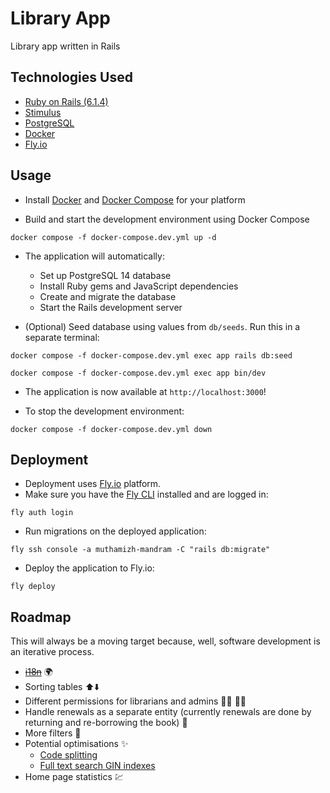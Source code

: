 # Library App

Library app written in Rails

## Technologies Used

- [Ruby on Rails (6.1.4)](https://guides.rubyonrails.org/v6.1.4/) 
- [Stimulus](https://stimulus.hotwired.dev/handbook/introduction)
- [PostgreSQL](https://www.postgresql.org/docs/14/index.html)
- [Docker](https://docs.docker.com/get-started/)
- [Fly.io](https://fly.io/docs/)

## Usage

- Install [Docker](https://docs.docker.com/get-docker/) and [Docker Compose](https://docs.docker.com/compose/install/) for your platform

- Build and start the development environment using Docker Compose
```shell
docker compose -f docker-compose.dev.yml up -d
```

- The application will automatically:
  - Set up PostgreSQL 14 database
  - Install Ruby gems and JavaScript dependencies
  - Create and migrate the database
  - Start the Rails development server

- (Optional) Seed database using values from `db/seeds`. Run this in a separate terminal:
```shell
docker compose -f docker-compose.dev.yml exec app rails db:seed
```

```shell
docker compose -f docker-compose.dev.yml exec app bin/dev
```

- The application is now available at `http://localhost:3000`!

- To stop the development environment:
```shell
docker compose -f docker-compose.dev.yml down
```

## Deployment

- Deployment uses [Fly.io](https://fly.io/) platform.
- Make sure you have the [Fly CLI](https://fly.io/docs/hands-on/install-flyctl/) installed and are logged in:
```shell
fly auth login
```
- Run migrations on the deployed application:
```shell
fly ssh console -a muthamizh-mandram -C "rails db:migrate"
```
- Deploy the application to Fly.io:
```shell
fly deploy
```

## Roadmap

This will always be a moving target because, well, software development is an iterative process.

- [~~i18n~~](https://guides.rubyonrails.org/i18n.html) :earth_africa:
- Sorting tables :arrow_up::arrow_down:
- Different permissions for librarians and admins :man_technologist: :woman_technologist: 
- Handle renewals as a separate entity (currently renewals are done by returning and re-borrowing the book) :repeat_one:
- More filters :pencil:
- Potential optimisations :sparkles:
    - [Code splitting](https://webpack.js.org/guides/code-splitting/)
    - [Full text search GIN indexes](https://thoughtbot.com/blog/optimizing-full-text-search-with-postgres-tsvector-columns-and-triggers)
- Home page statistics :chart:
